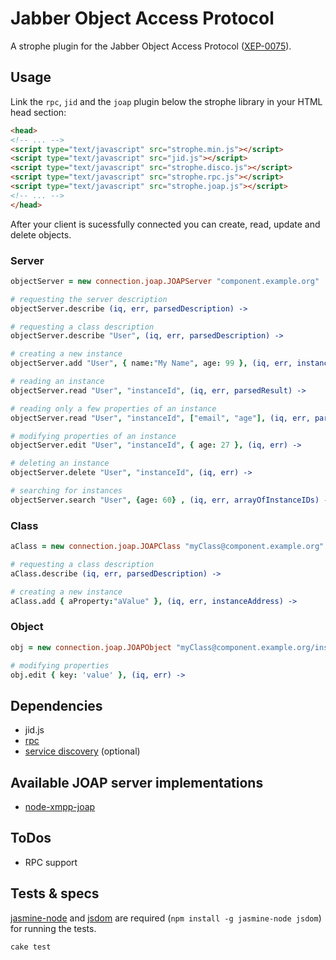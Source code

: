 # Jabber Object Access Protocol

A strophe plugin for the Jabber Object Access Protocol
([XEP-0075](http://xmpp.org/extensions/xep-0075.html)).

## Usage

Link the `rpc`, `jid` and the `joap` plugin below the strophe library in your
HTML head section:

``` html
<head>
<!-- ... -->
<script type="text/javascript" src="strophe.min.js"></script>
<script type="text/javascript" src="jid.js"></script>
<script type="text/javascript" src="strophe.disco.js"></script>
<script type="text/javascript" src="strophe.rpc.js"></script>
<script type="text/javascript" src="strophe.joap.js"></script>
<!-- ... -->
</head>
```

After your client is sucessfully connected you can create, read, update and
delete objects.

### Server

``` coffeescript
objectServer = new connection.joap.JOAPServer "component.example.org"

# requesting the server description
objectServer.describe (iq, err, parsedDescription) ->

# requesting a class description
objectServer.describe "User", (iq, err, parsedDescription) ->

# creating a new instance
objectServer.add "User", { name:"My Name", age: 99 }, (iq, err, instanceAddress) ->

# reading an instance
objectServer.read "User", "instanceId", (iq, err, parsedResult) ->

# reading only a few properties of an instance
objectServer.read "User", "instanceId", ["email", "age"], (iq, err, parsedResult) ->

# modifying properties of an instance
objectServer.edit "User", "instanceId", { age: 27 }, (iq, err) ->

# deleting an instance
objectServer.delete "User", "instanceId", (iq, err) ->

# searching for instances
objectServer.search "User", {age: 60} , (iq, err, arrayOfInstanceIDs) ->
```

### Class

``` coffeescript
aClass = new connection.joap.JOAPClass "myClass@component.example.org"

# requesting a class description
aClass.describe (iq, err, parsedDescription) ->

# creating a new instance
aClass.add { aProperty:"aValue" }, (iq, err, instanceAddress) ->
```

### Object

``` coffeescript
obj = new connection.joap.JOAPObject "myClass@component.example.org/instanceId"

# modifying properties
obj.edit { key: 'value' }, (iq, err) ->
```

## Dependencies

- jid.js
- [rpc](https://github.com/metajack/strophejs-plugins/tree/master/rpc)
- [service discovery](https://github.com/metajack/strophejs-plugins/tree/master/disco) (optional)

## Available JOAP server implementations

- [node-xmpp-joap](https://github.com/flosse/node-xmpp-joap)

## ToDos

- RPC support

## Tests & specs

[jasmine-node](https://github.com/mhevery/jasmine-node) and
[jsdom](https://github.com/tmpvar/jsdom)
are required (`npm install -g jasmine-node jsdom`) for running the tests.

```bash
cake test
```

